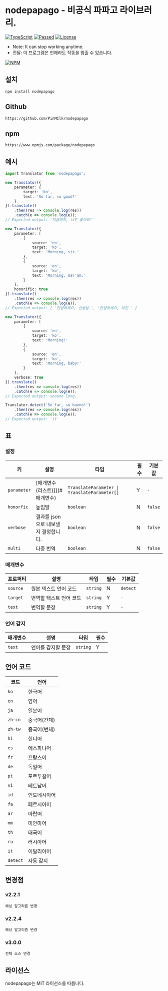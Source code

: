 # nodepapago - 비공식 파파고 라이브러리.
[![TypeScript](https://img.shields.io/badge/Built%20with-Typescript-informational?logo=typescript)](https://www.typescriptlang.org/)
[![Passed](https://img.shields.io/badge/Build-Passed-success)](#)
[![License](https://img.shields.io/github/license/pinmilk/nodepapago)](#)
- Note: It can stop working anytime.
- 전달: 이 프로그램은 언제라도 작동을 멈출 수 있습니다.

[![NPM](https://nodei.co/npm/nodepapago.png?downloads=true&downloadRank=true&stars=true)](https://nodei.co/npm/nodepapago/)
## 설치
```
npm install nodepapago
```
## Github
`https://github.com/PinMIlk/nodepapago`
## npm
`https://www.npmjs.com/package/nodepapago`
## 예시
```typescript
import Translator from 'nodepapago';

new Translator({
    parameter: {
        target: 'ko',
        text: 'So far, so good!'
    }
}).translate()
    .then(res => console.log(res))
    .catch(e => console.log(e));
// Expected output: '지금까지, 너무 좋아요!'

new Translator({
    parameter: [
        {
            source: 'en',
            target: 'ko',
            text: 'Morning, sir.'
        },
        {
            source: 'en',
            target: 'ko',
            text: 'Morning, ma\'am.'
        }
    ],
    honorific: true
}).translate()
    .then(res => console.log(res))
    .catch(e => console.log(e));
// Expected output: [ '안녕하세요, 선생님.', '안녕하세요, 부인.' ]

new Translator({
    parameter: [
        {
            source: 'en',
            target: 'ko',
            text: 'Morning!'
        },
        {
            source: 'en',
            target: 'ko',
            text: 'Morning, baby!'
        }
    ],
    verbose: true
}).translate()
    .then(res => console.log(res))
    .catch(e => console.log(e));
// Expected output: sooooo long...

Translator.detect('So far, so bueno!')
    .then(res => console.log(res))
    .catch(e => console.log(e));
// Expected output: 'it'
```
## 표
### 설정
| 키 | 설명 | 타입 | 필수 | 기본값 |
| ---- | ---- | ---- | ---- | ---- |
| `parameter` | [매개변수 (리스트)]](#매개변수) | `TranslateParameter \| TranslateParameter[]` | Y | `-` |
| `honorfic` | 높임말 | `boolean` | N | `false` |
| `verbose` | 결과를 json으로 내보낼 지 결정합니다. | `boolean` | N | `false` |
| `multi` | 다중 번역 | `boolean` | N | `false` |
### 매개변수
| 프로퍼티 | 설명 | 타입 | 필수 | 기본값 |
| ---- | ---- | ---- | ---- | ---- |
| `source` | 원본 텍스트 언어 코드 | `string` | N | `detect` |
| `target` | 번역할 텍스트 언어 코드| `string` | Y | `-` |
| `text` | 번역할 문장 | `string` | Y | `-` |
### 언어 감지
| 매개변수 | 설명 | 타입 | 필수 |
| ---- | ---- | ---- | ---- |
| `text` | 언어를 감지할 문장 | `string` | Y |
## 언어 코드
| 코드 | 언어 |
|----|----|
| `ko` | 한국어 |
| `en` | 영어 |
| `ja` | 일본어 |
| `zh-cn` | 중국어(간체) |
| `zh-tw` | 중국어(번체) |
| `hi` | 힌디어 |
| `es` | 에스파냐어 |
| `fr` | 프랑스어 |
| `de` | 독일어 |
| `pt` | 포르투갈어 |
| `vi` | 베트남어 |
| `id` | 인도네시아어 |
| `fa` | 페르시아어 |
| `ar` | 아랍어 |
| `mm` | 미얀마어 |
| `th` | 태국어 |
| `ru` | 러시아어 |
| `it` | 이탈리아어 |
| `detect` | 자동 감지 |
## 변경점
### v2.2.1
`해싱 알고리즘 변경`
### v2.2.4
`해싱 알고리즘 변경`
### v3.0.0
`전체 소스 변경`
## 라이선스
nodepapago는 MIT 라이선스를 따릅니다.